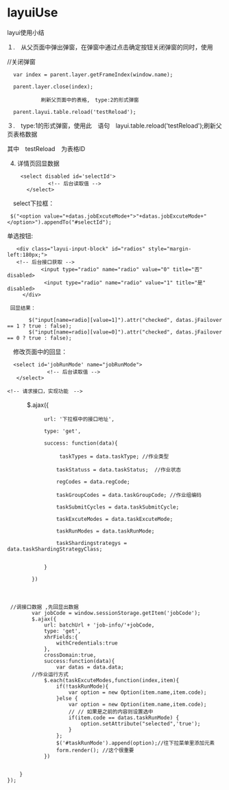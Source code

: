 # layuiUse
layui使用小结

１.　从父页面中弹出弹窗，在弹窗中通过点击确定按钮关闭弹窗的同时，使用

 //关闭弹窗
 
      var index = parent.layer.getFrameIndex(window.name);
      
      parent.layer.close(index);
      
               刷新父页面中的表格,　type:2的形式弹窗
	       
      parent.layui.table.reload('testReload');
      

 ３.　type:1的形式弹窗，使用此　语句　layui.table.reload('testReload');刷新父页表格数据
 
 其中　testReload　为表格ID
 
 4. 详情页回显数据
 
         <select disabled id='selectId'>
                  <!-- 后台读取值 -->
           </select>
 
 　select下拉框： 
  
     $("<option value="+datas.jobExcuteMode+">"+datas.jobExcuteMode+"</option>").appendTo("#selectId");
  
  单选按钮: 
  
       <div class="layui-input-block" id="radios" style="margin-left:180px;">
       <!-- 后台接口获取 -->
               <input type="radio" name="radio" value="0" title="否" disabled>
                <input type="radio" name="radio" value="1" title="是" disabled>
         </div>
	 
	 回显结果：
	 
           $("input[name=radio][value=1]").attr("checked", datas.jFailover == 1 ? true : false);
           $("input[name=radio][value=0]").attr("checked", datas.jFailover == 0 ? true : false);
	   
	   
　修改页面中的回显：
 
   <!--  html -->
      <select id='jobRunMode' name="jobRunMode">
                 <!-- 后台读取值 -->
       </select>
 
    <!-- 请求接口，实现功能　-->
    
 　　　 $.ajax({
     
                url: '下拉框中的接口地址',
		
                type: 'get',
		
                success: function(data){
		
                     taskTypes = data.taskType; //作业类型
		     
                    taskStatuss = data.taskStatus;  //作业状态
		    
                    regCodes = data.regCode;
		    
                    taskGroupCodes = data.taskGroupCode; //作业组编码
		    
                    taskSubmitCycles = data.taskSubmitCycle;
		    
                    taskExcuteModes = data.taskExcuteMode;
		    
                    taskRunModes = data.taskRunMode;
		    
                    taskShardingstrategys = data.taskShardingStrategyClass;
		    
               
                }
		
            })
	    
 　　　
	
	 //调接口数据 ,先回显出数据
            var jobCode = window.sessionStorage.getItem('jobCode');
            $.ajax({
                url: batchUrl + 'job-info/'+jobCode,
                type: 'get',
                xhrFields:{
                    withCredentials:true
                },
                crossDomain:true,
                success:function(data){
                    var datas = data.data;
		    //作业运行方式
                $.each(taskExcuteModes,function(index,item){
                    if(!taskRunMode){
                        var option = new Option(item.name,item.code);
                    }else {
                        var option = new Option(item.name,item.code);
                        // // 如果是之前的内容则设置选中
                        if(item.code == datas.taskRunMode) {
                            option.setAttribute("selected",'true');
                        }
                    };
                    $('#taskRunMode').append(option);//往下拉菜单里添加元素
                    form.render(); //这个很重要
                })
		
		
		}
	});

